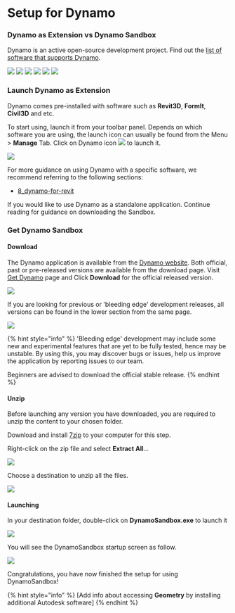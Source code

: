 # Setup for Dynamo

### Dynamo as Extension vs Dynamo Sandbox

Dynamo is an active open-source development project. Find out the [list of software that supports Dynamo](http://dynamobim.org/download/).

![](<../.gitbook/assets/setup for dynamo - dynamo revit.png>) ![](<../.gitbook/assets/setup for dynamo - dynamo civil 3D.png>) ![](<../.gitbook/assets/setup for dynamo - dynamo alias design.png>) ![](<../.gitbook/assets/setup for dynamo - dynamo formit.png>) ![](<../.gitbook/assets/setup for dynamo - dynamo advance steel.png>) ![](<../.gitbook/assets/setup for dynamo - dynamo robot structural analysis.png>)

### Launch Dynamo as Extension

Dynamo comes pre-installed with software such as **Revit3D**, **FormIt**, **Civil3D** and etc.

To start using, launch it from your toolbar panel. Depends on which software you are using, the launch icon can usually be found from the Menu > **Manage** Tab. Click on Dynamo icon ![](../.gitbook/assets/dynamoCore-halfSize.png) to launch it.

![](<../.gitbook/assets/launch dynamo from revit.jpg>)

For more guidance on using Dynamo with  a specific software, we recommend referring to the following sections:

* [8\_dynamo-for-revit](../8\_dynamo-for-revit/ "mention")

If you would like to use Dynamo as a standalone application. Continue reading for guidance on downloading the Sandbox.

### Get Dynamo Sandbox

#### Download

The Dynamo application is available from the [Dynamo website](http://dynamobim.com). Both official, past or pre-released versions are available from the download page. Visit [Get Dynamo](http://dynamobim.org/download/) page and Click **Download** for the official released version.

![](<../.gitbook/assets/image (4).png>)

If you are looking for previous or 'bleeding edge' development releases, all versions can be found in the lower section from the same page.

![](<../.gitbook/assets/03-02 Dynamo Sandbox All builds.jpg>)

{% hint style="info" %}
'Bleeding edge' development may include some new and experimental features that are yet to be fully tested, hence may be unstable. By using this, you may discover bugs or issues, help us improve the application by reporting issues to our team.

Beginners are advised to download the official stable release.
{% endhint %}

#### Unzip

Before launching any version you have downloaded, you are required to unzip the content to your chosen folder.

Download and install [7zip](https://www.7-zip.org/download.html) to your computer for this step.

Right-click on the zip file and select **Extract All**...

![](<../.gitbook/assets/03-03 Extract zip file.jpg>)

Choose a destination to unzip all the files.

![](<../.gitbook/assets/03-04 Extract destination folder (1).jpg>)

#### Launching

In your destination folder, double-click on **DynamoSandbox.exe** to launch it

![](<../.gitbook/assets/03-05 Dynamo exe.jpg>)

You will see the DynamoSandbox startup screen as follow.

![](<../.gitbook/assets/03-06 Dynamo startup screen.jpg>)

Congratulations, you have now finished the setup for using DynamoSandbox!

{% hint style="info" %}
\[Add info about accessing **Geometry** by installing additional Autodesk software]
{% endhint %}
